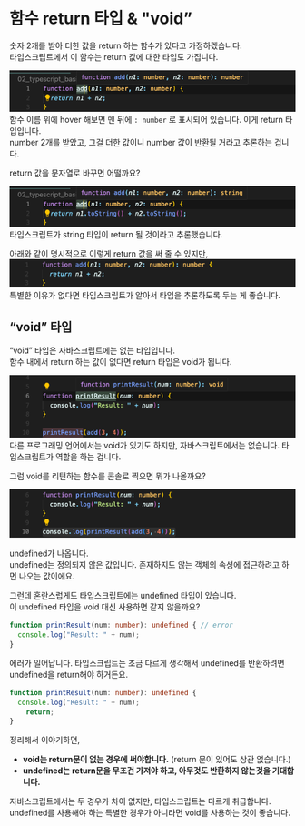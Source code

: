 # 함수 return 타입 & "void”

숫자 2개를 받아 더한 값을 return 하는 함수가 있다고 가정하겠습니다.  
타입스크립트에서 이 함수는 return 값에 대한 타입도 가집니다.  

![number 타입 반환](img/ts11_1.png)
함수 이름 위에 hover 해보면 맨 뒤에 `: number` 로 표시되어 있습니다. 이게 return 타입입니다.  
number 2개를 받았고, 그걸 더한 값이니 number 값이 반환될 거라고 추론하는 겁니다.

return 값을 문자열로 바꾸면 어떨까요?

![string 타입 반환](img/ts11_2.png)
타입스크립트가 string 타입이 return 될 것이라고 추론했습니다.  

아래와 같이 명시적으로 이렇게 return 값을 써 줄 수 있지만,
![return 타입 작성](img/ts11_3.png)
특별한 이유가 없다면 타입스크립트가 알아서 타입을 추론하도록 두는 게 좋습니다.

## “void” 타입

“void” 타입은 자바스크립트에는 없는 타입입니다.  
함수 내에서 return 하는 값이 없다면 return 타입은 void가 됩니다.

![void 타입 반환](img/ts11_4.png)
다른 프로그래밍 언어에서는 void가 있기도 하지만, 자바스크립트에서는 없습니다. 타입스크립트가 역할을 하는 겁니다.

그럼 void를 리턴하는 함수를 콘솔로 찍으면 뭐가 나올까요?

![void 반환 값 콘솔로그 찍어보기](img/ts11_5.png)

undefined가 나옵니다.  
undefined는 정의되지 않은 값입니다. 존재하지도 않는 객체의 속성에 접근하려고 하면 나오는 값이에요.

그런데 혼란스럽게도 타입스크립트에는 undefined 타입이 있습니다.  
이 undefined 타입을 void 대신 사용하면 같지 않을까요?

```typescript
function printResult(num: number): undefined { // error
  console.log("Result: " + num);
}
```

에러가 일어납니다. 타입스크립트는 조금 다르게 생각해서 undefined를 반환하려면 undefined을 return해야 하거든요.

```typescript
function printResult(num: number): undefined {
  console.log("Result: " + num);
	return;
}
```

정리해서 이야기하면,  
- **void는 return문이 없는 경우에 써야합니다.** (return 문이 있어도 상관 없습니다.)    
- **undefined는 return문을 무조건 가져야 하고, 아무것도 반환하지 않는것을 기대합니다.**

자바스크립트에서는 두 경우가 차이 없지만, 타입스크립트는 다르게 취급합니다.  
undefined를 사용해야 하는 특별한 경우가 아니라면 void를 사용하는 것이 좋습니다.

<br/>